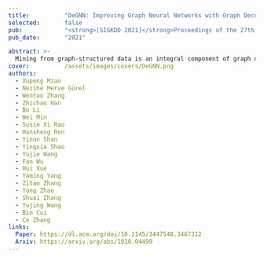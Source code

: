 ```yaml
---
title:          "DeGNN: Improving Graph Neural Networks with Graph Decomposition"
selected:       false
pub:            "<strong>[SIGKDD 2021]</strong>Proceedings of the 27th ACM SIGKDD Conference on Knowledge Discovery & Data Mining"
pub_date:       "2021"

abstract: >-
  Mining from graph-structured data is an integral component of graph data management. A recent trending technique, graph convolutional network (GCN), has gained momentum in the graph mining field, and plays an essential part in numerous graph-related tasks. Although the emerging GCN optimization techniques bring improvements to specific scenarios, they perform diversely in different applications and introduce many trial-and-error costs for practitioners. Moreover, existing GCN models often suffer from oversmoothing problem. Besides, the entanglement of various graph patterns could lead to non-robustness and harm the final performance of GCNs. In this work, we propose a simple yet efficient graph decomposition approach to improve the performance of general graph neural networks. We first empirically study existing graph decomposition methods and propose an automatic connectivity-ware graph decomposition algorithm, DeGNN. To provide a theoretical explanation, we then characterize GCN from the information-theoretic perspective and show that under certain conditions, the mutual information between the output after l layers and the input of GCN converges to 0 exponentially with respect to l. On the other hand, we show that graph decomposition can potentially weaken the condition of such convergence rate, alleviating the information loss when GCN becomes deeper. Extensive experiments on various academic benchmarks and real-world production datasets demonstrate that graph decomposition generally boosts the performance of GNN models. Moreover, our proposed solution DeGNN achieves state-of-the-art performances on almost all these tasks.
cover:          /assets/images/covers/DeGNN.png
authors:
  - Xupeng Miao
  - Nezihe Merve Gürel
  - Wentao Zhang
  - Zhichao Han
  - Bo Li
  - Wei Min
  - Susie Xi Rao
  - Hansheng Ren
  - Yinan Shan
  - Yingxia Shao
  - Yujie Wang
  - Fan Wu
  - Hui Xue
  - Yaming Yang
  - Zitao Zhang
  - Yang Zhao
  - Shuai Zhang
  - Yujing Wang
  - Bin Cui
  - Ce Zhang
links:
  Paper: https://dl.acm.org/doi/10.1145/3447548.3467312
  Arxiv: https://arxiv.org/abs/1910.04499
---
```

